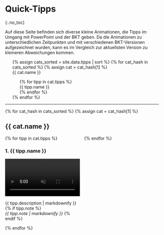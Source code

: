 # Quick-Tipps
{:.no_toc}

<style>
	#toc {
		list-style-type: upper-roman;
	}
	#toc li > ol {
		column-count: 2;
	}
	.quicktipps {
		column-count: 2;
		counter-reset: section;
	}
	.quicktipp {
		display:inline-block;
	}
	h3::before {
		counter-increment: section;
		content: counter(section) ". ";
	}
	video {
		width: 100%;
	}
</style>

Auf diese Seite befinden sich diverse kleine Animationen, die Tipps im Umgang mit PowerPoint und der BKT geben. Da die Animationen zu unterschiedlichen Zeitpunkten und mit verschiedenen BKT-Versionen aufgezeichnet wurden, kann es im Vergleich zur aktuellsten Version zu kleineren Abweichungen kommen.

<ol id="toc">
{% assign cats_sorted = site.data.tipps | sort %}
{% for cat_hash in cats_sorted %}
{% assign cat = cat_hash[1] %}
  <li><a href="#{{ cat.name | slugify }}">{{ cat.name }}</a></li>
  <ol>
  {% for tipp in cat.tipps %}
    <li><a href="#{{ tipp.id }}">{{ tipp.name }}</a></li>
  {% endfor %}
  </ol>
{% endfor %}
</ol>

<!-- 
1. [Shape-Inhalte verändern (Text, Format)](#shape-inhalte-verändern-text-format)
   1. [Text mehrerer Shapes ersetzen und löschen](#text-mehrerer-shapes-ersetzen-und-löschen)
   1. Sprache für Rechtschreibprüfung festlegen
   1. Formate mehrerer Shapes angleichen
   1. Shapes skalieren
1. [Spezielle BKT-Shapes](#spezielle-bkt-shapes)
   1. [Ampel-Shape mit Popup zum schnellen Wechseln](#ampel-shape-mit-popup-zum-schnellen-wechseln)
   1. Harvey-Balls einfügen
   1. Agenda einfügen und aktualisieren
   1. Shape-Tabelle anlegen
   1. Aktualisierbare Folien-Thumbnails anlegen
1. [Weitere BKT-Funktionen](#weitere-bkt-funktionen)
   1. [Tastenkombinationen beim Anordnen und Spinner-Boxen](#tastenkombinationen-beim-anordnen-und-spinner-boxen)
   1. [Schnellanleitung der QuickEdit Toolbar](#schnellanleitung-der-quickedit-toolbar)
   1. [Benutzerdefinierte Formate/Style](#benutzerdefinierte-formate)
   1. Ungenutzte Folienlayouts löschen
   1. Eigene Shape-Library anlegen
   1. Chart-Library mit Folienmastern
   1. Shapes gezielt auswählen
   1. Icons mit Icon-Fonts
   1. Shapes teilen oder vervielfachen
   1. Shape-Statistiken anzeigen
   1. Folien-Notizen anlegen und löschen
   1. Toolbar-Themes und Einstellungen
1. *more to come...* -->

---


{% for cat_hash in cats_sorted %}
{% assign cat = cat_hash[1] %}
  <h2 id="{{ cat.name | slugify }}">{{ cat.name }}</h2>

<section class="quicktipps">
  {% for tipp in cat.tipps %}
  <div class="quicktipp">
    <h3 id="{{ tipp.id }}">{{ tipp.name }}</h3>
    <video loop muted autoplay playsinline controls>
      <source src="documentation/quicktipps/{{ tipp.id }}.webm" type="video/webm">
      <source src="documentation/quicktipps/{{ tipp.id }}.mp4" type="video/mp4">
    </video>
    <p>
      {{ tipp.description | markdownify }}
      {% if tipp.note %}
        <br><em>{{ tipp.note | markdownify }}</em>
      {% endif %}
    </p>
  </div>
  {% endfor %}
</section>
{% endfor %}
